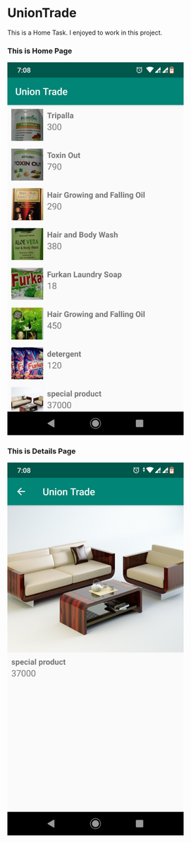 # UnionTrade
This is a Home Task. I enjoyed to work in this project. 

### This is Home Page 

<img src="app/src/main/res/drawable/homepage.png" width="400" >

### This is Details Page

<img src="app/src/main/res/drawable/details.png" width="400" >
